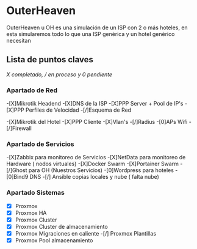 # OuterHeaven
OuterHeaven u OH es una simulación de un ISP con 2 o más hoteles, en esta simularemos todo lo que una ISP genérica y un hotel genérico necesitan














## Lista de puntos claves

_X completado, / en proceso y 0 pendiente_

### Apartado de Red

-[X]Mikrotik Headend
-[X]DNS de la ISP
-[X]PPP Server + Pool de IP's
-[X]PPP Perfiles de Velocidad
-[/]Esquema de Red

-[X]Mikrotik del Hotel
-[X]PPP Cliente
-[X]Vlan's
-[/]Radius
-[0]APs Wifi
-[/]Firewall

### Apartado de Servicios

-[X]Zabbix para monitoreo de Servicios
-[X]NetData para monitoreo de Hardware ( nodos virtuales)
-[X]Docker Swarm
-[X]Portainer Swarm
-[/]Ghost para OH (Nuestros Servicios)
-[0]Wordpress para hoteles
-[0]Bind9 DNS 
-[/] Ansible copias locales y nube ( falta nube)

### Apartado Sistemas
-[X] Proxmox
-[X] Proxmox HA
-[X] Proxmox Cluster
-[X] Proxmox Cluster de almacenamiento
-[X] Proxmox Migraciones en caliente
-[/] Proxmox Plantillas 
-[X] Proxmox Pool almacenamiento